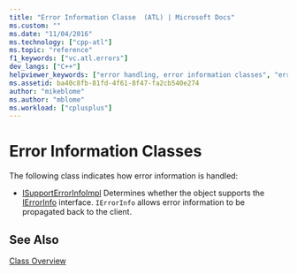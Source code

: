 ```yaml
---
title: "Error Information Classe  (ATL) | Microsoft Docs"
ms.custom: ""
ms.date: "11/04/2016"
ms.technology: ["cpp-atl"]
ms.topic: "reference"
f1_keywords: ["vc.atl.errors"]
dev_langs: ["C++"]
helpviewer_keywords: ["error handling, error information classes", "error handling, classes", "error information, classes"]
ms.assetid: ba40c8fb-81fd-4f61-8f47-fa2cb540e274
author: "mikeblome"
ms.author: "mblome"
ms.workload: ["cplusplus"]
---
```

# Error Information Classes
The following class indicates how error information is handled:  
  
-   [ISupportErrorInfoImpl](../atl/reference/isupporterrorinfoimpl-class.md) Determines whether the object supports the [IErrorInfo](http://msdn.microsoft.com/en-us/4dda6909-2d9a-4727-ae0c-b5f90dcfa447) interface. `IErrorInfo` allows error information to be propagated back to the client.  
  
## See Also  
 [Class Overview](../atl/atl-class-overview.md)

